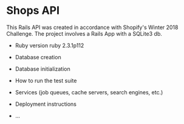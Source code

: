 # Shops API

This Rails API was created in accordance with Shopify's Winter 2018 Challenge. The project involves a Rails App with a SQLite3 db.

* Ruby version
  ruby 2.3.1p112

* Database creation

* Database initialization

* How to run the test suite

* Services (job queues, cache servers, search engines, etc.)

* Deployment instructions

* ...
